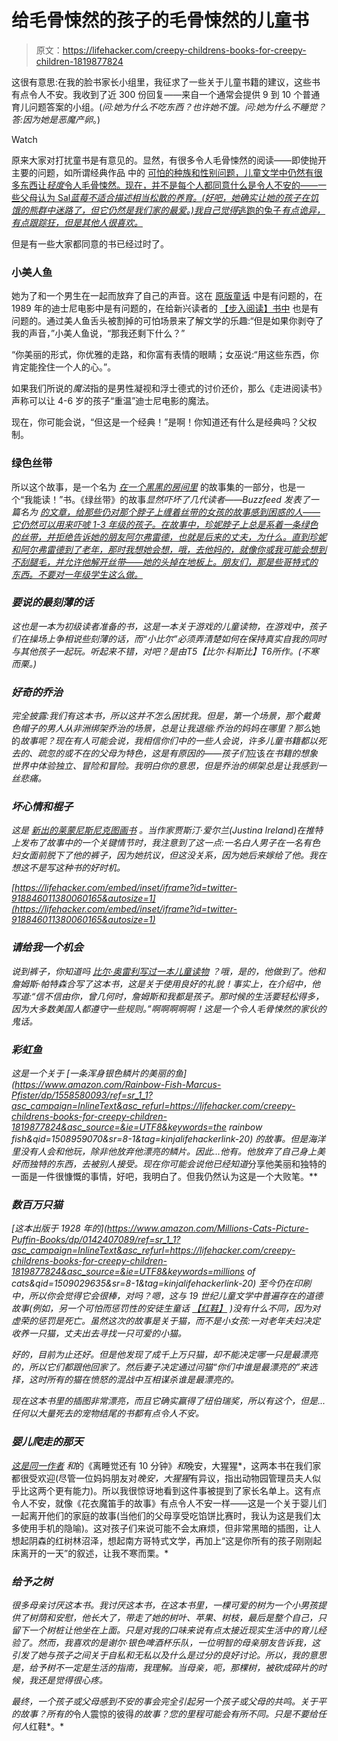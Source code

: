 # 给毛骨悚然的孩子的毛骨悚然的儿童书

> 原文：<https://lifehacker.com/creepy-childrens-books-for-creepy-children-1819877824>

这很有意思:在我的脸书家长小组里，我征求了一些关于儿童书籍的建议，这些书有点令人不安。我收到了近 300 份回复——来自一个通常会提供 9 到 10 个普通育儿问题答案的小组。(*问:她为什么不吃东西？也许她不饿。问:她为什么不睡觉？答:因为她是恶魔产卵*。)

Watch

原来大家对打扰童书是有意见的。显然，有很多令人毛骨悚然的阅读——即使抛开主要的问题，如所谓经典作品 中的 [可怕的种族和性别问题，儿童文学中仍然有很多东西让*轻度*令人毛骨悚然。现在，并不是每个人都同意什么是令人不安的——一些父母认为 Sal*蓝莓不适合描述相当松散的养育。(好吧，她确实让她的孩子在饥饿的熊群中迷路了，但它仍然是我们家的最爱。)我自己觉得*逃跑的兔子*有点诡异，有点跟踪狂，但是其他人很喜欢。*](https://www.vox.com/2015/7/10/8901109/childrens-books-racist-sexist)

但是有一些大家都同意的书已经过时了。

### **小美人鱼**

她为了和一个男生在一起而放弃了自己的声音。这在 [原版童话](http://hca.gilead.org.il/li_merma.html) 中是有问题的，在 1989 年的迪士尼电影中是有问题的，在给新兴读者的 [【步入阅读】书中](https://www.amazon.com/Little-Mermaid-Step-into-Reading/dp/0679822410?asc_campaign=InlineText&asc_refurl=https://lifehacker.com/creepy-childrens-books-for-creepy-children-1819877824&asc_source=&tag=kinjalifehackerlink-20) 也是有问题的。通过美人鱼舌头被割掉的可怕场景来了解文学的乐趣:“但是如果你剥夺了我的声音，”小美人鱼说，“那我还剩下什么？”

“你美丽的形式，你优雅的走路，和你富有表情的眼睛；女巫说:“用这些东西，你肯定能拴住一个人的心。”。

如果我们所说的*魔法*指的是男性凝视和浮士德式的讨价还价，那么《走进阅读书》声称可以让 4-6 岁的孩子“重温”迪士尼电影的魔法。

现在，你可能会说，“但这是一个经典！”是啊！你知道还有什么是经典吗？父权制。

### 绿色丝带

所以这个故事，是一个名为 [*在一个黑黑的房间里*](https://www.amazon.com/Dark-Other-Scary-Stories-Reading/dp/0064440907?asc_campaign=InlineText&asc_refurl=https://lifehacker.com/creepy-childrens-books-for-creepy-children-1819877824&asc_source=&tag=kinjalifehackerlink-20) 的故事集的一部分，也是一个“我能读！”书。《绿丝带》的故事*显然吓坏了几代读者——Buzzfeed 发表了一篇名为 [的文章，给那些仍对那个脖子上缠着丝带的女孩的故事感到困惑的人——它仍然可以用来吓唬 1-3 年级的孩子。在故事中，珍妮脖子上总是系着一条绿色的丝带，并拒绝告诉她的朋友阿尔弗雷德，也就是后来的丈夫，为什么。直到珍妮和阿尔弗雷德到了老年，那时我想她会想，哦，去他妈的，就像你或我可能会想到不刮腿毛，并允许他解开丝带——她的头掉在地板上。朋友们，那是些哥特式的东西。不要对一年级学生这么做。](https://www.buzzfeed.com/lyapalater/for-everyone-thats-still-fucked-up-over-that-stor?utm_term=.fmn65D5bv#.faPE101Gb)*

### ***要说的最刻薄的话***

*这也是一本为初级读者准备的书，这是一本关于游戏的儿童读物，在游戏中，孩子们在操场上争相说些刻薄的话，而“小比尔”必须弄清楚如何在保持真实自我的同时与其他孩子一起玩。听起来不错，对吧？是由T5【比尔·科斯比】T6所作。(不寒而栗。)* 

### *好奇的乔治*

*完全披露:我们有这本书，所以这并不怎么困扰我。但是，第一个场景，那个戴黄色帽子的男人从非洲绑架乔治的场景，总是让我退缩:乔治的妈妈在哪里？那么*她的*故事呢？现在有人可能会说，我相信你们中的一些人会说，许多儿童书籍都以死去的、疏忽的或不在的父母为特色，这是有原因的——孩子们*应该*在书籍的想象世界中体验独立、冒险和冒险。我明白你的意思，但是乔治的绑架总是让我感到一丝悲痛。*

### *坏心情和棍子*

*这是 [新出的莱蒙尼斯尼克图画书](https://www.amazon.com/Bad-Mood-Stick-Lemony-Snicket/dp/0316392782?asc_campaign=InlineText&asc_refurl=https://lifehacker.com/creepy-childrens-books-for-creepy-children-1819877824&asc_source=&tag=kinjalifehackerlink-20) 。当作家贾斯汀·爱尔兰(Justina Ireland)在推特上发布了故事中的一个关键情节时，我注意到了这一点:一名白人男子在一名有色妇女面前脱下了他的裤子，*因为她抗议*，但这没关系，因为她后来嫁给了他。我在想这不是写这种书的好时机。*

 *[https://lifehacker.com/embed/inset/iframe?id=twitter-918846011380060165&autosize=1](https://lifehacker.com/embed/inset/iframe?id=twitter-918846011380060165&autosize=1)* 

### *请给我一个机会*

*说到裤子，你知道吗 [比尔·奥雷利写过一本儿童读物](https://www.amazon.com/Give-Please-Chance-Bill-OReilly/dp/031627688X?asc_campaign=InlineText&asc_refurl=https://lifehacker.com/creepy-childrens-books-for-creepy-children-1819877824&asc_source=&tag=kinjalifehackerlink-20) ？哦，是的，他做到了。他和詹姆斯·帕特森合写了这本书，这是关于使用良好的礼貌！事实上，在介绍中，他写道:“信不信由你，曾几何时，詹姆斯和我都是孩子。那时候的生活要轻松得多，因为大多数美国人都遵守一些规则。”啊啊啊啊啊！这是一个令人毛骨悚然的家伙的鬼话。*

### *彩虹鱼*

*这是一个关于 [一条浑身银色鳞片的美丽的鱼](https://www.amazon.com/Rainbow-Fish-Marcus-Pfister/dp/1558580093/ref=sr_1_1?asc_campaign=InlineText&asc_refurl=https://lifehacker.com/creepy-childrens-books-for-creepy-children-1819877824&asc_source=&ie=UTF8&keywords=the rainbow fish&qid=1508959070&sr=8-1&tag=kinjalifehackerlink-20) 的故事。但是海洋里没有人会和他玩，除非他放弃他漂亮的鳞片。因此...他有。他放弃了自己身上美好而独特的东西，去被别人接受。现在你可能会说他已经知道*分享他美丽和独特的一面是一件很慷慨的事情，好吧，我明白了。但我仍然认为这是一个大败笔。** 

### *数百万只猫*

*[这本出版于 1928 年的](https://www.amazon.com/Millions-Cats-Picture-Puffin-Books/dp/0142407089/ref=sr_1_1?asc_campaign=InlineText&asc_refurl=https://lifehacker.com/creepy-childrens-books-for-creepy-children-1819877824&asc_source=&ie=UTF8&keywords=millions of cats&qid=1509029635&sr=8-1&tag=kinjalifehackerlink-20) 至今仍在印刷中，所以你会觉得它会很棒，对吗？嗯，这与 19 世纪儿童文学中普遍存在的道德故事(例如，另一个可怕而惩罚性的安徒生童话 [【红鞋】](http://hca.gilead.org.il/red_shoe.html) )没有什么不同，因为对虚荣的惩罚是死亡。虽然这次的故事是关于猫，而不是小女孩:一对老年夫妇决定收养一只猫，丈夫出去寻找一只可爱的小猫。*

*好的，目前为止还好。但是他发现了成千上万只猫，却不能决定哪一只是最漂亮的，所以它们都跟他回家了。然后妻子决定通过问猫“你们中谁是最漂亮的”来选择，这时所有的猫在愤怒的混战中互相谋杀谁是最漂亮的。*

*现在这本书里的插图非常漂亮，而且它确实赢得了纽伯瑞奖，所以有这个，但是...任何以大量死去的宠物结尾的书都有点令人不安。*

### *婴儿爬走的那天*

*[这是同一作者](https://www.amazon.com/Day-Babies-Crawled-Away/dp/039923196X?asc_campaign=InlineText&asc_refurl=https://lifehacker.com/creepy-childrens-books-for-creepy-children-1819877824&asc_source=&tag=kinjalifehackerlink-20) 和*的《离睡觉还有 10 分钟》*和*晚安，大猩猩*，这两本书在我们家都很受欢迎(尽管一位妈妈朋友对*晚安，大猩猩*有异议，指出动物园管理员夫人似乎比这两个更有能力)。所以我很惊讶地看到这件事被提到了家长名单上。这有点令人不安，就像《花衣魔笛手的故事》有点令人不安一样——这是一个关于婴儿们一起离开他们的家庭的故事(当他们的父母享受吃馅饼比赛时，我认为这是我们太多使用手机的隐喻)。这对孩子们来说可能不会太麻烦，但非常黑暗的插图，让人想起阴森的红树林沼泽，想起南方哥特式文学，再加上“这是你所有的孩子刚刚起床离开的一天”的叙述，让我不寒而栗。* 

### *给予之树*

*很多母亲讨厌这本书。我讨厌这本书，在这本书里，一棵可爱的树为一个小男孩提供了树荫和安慰，他长大了，带走了她的树叶、苹果、树枝，最后是整个自己，只留下一个树桩让他坐在上面。只是对我的口味来说有点太接近现实生活中的育儿经验了。然而，我喜欢的是谢尔·银色啤酒杯乐队，一位明智的母亲朋友告诉我，这引发了她与孩子之间关于自私和无私以及什么是过分的良好讨论。所以，我的意思是，*给予树*不一定是生活的指南，我理解。当母亲，呃，那棵树，被砍成碎片的时候，我还是觉得很心疼。* 

*最终，一个孩子或父母感到不安的事会完全引起另一个孩子或父母的共鸣。*关于平的故事*？所有的*令人震惊的彼得*的故事？您的里程可能会有所不同。只是不要给任何人*红鞋*。*